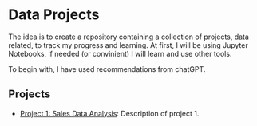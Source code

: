 # Data Projects

The idea is to create a repository containing a collection of projects, data related, to track my progress and learning. At first, I will be using Jupyter Notebooks, if needed (or convinient) I will learn and use other tools. 

To begin with, I have used recommendations from chatGPT.

## Projects

- [Project 1: Sales Data Analysis](P1_Sales_DA/description.md): Description of project 1.